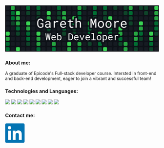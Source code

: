 ![](https://github.com/Gareth-Moore/Gareth-Moore/blob/main/Frame%2021.png)

### **About me:**
A graduate of Epicode's Full-stack developer course. Intersted in front-end and back-end development, eager to join a vibrant and successful team!

### **Technologies and Languages:**
![](https://img.shields.io/badge/JavaScript-black?logo=javascript&style=flat)
![](https://img.shields.io/badge/TypeScript-black?logo=typescript&style=flat)
![](https://img.shields.io/badge/CSS-black?logo=css3&style=flat)
![](https://img.shields.io/badge/HTML-black?logo=html5&style=flat)
![](https://img.shields.io/badge/React.js-black?logo=react&style=flat)
![](https://img.shields.io/badge/Express.js-black?logo=node.js&style=flat)
![](https://img.shields.io/badge/MongoDB-black?logo=mongodb&style=flat)
![](https://img.shields.io/badge/Bootstrap-black?logo=bootstrap&style=flat)
![](https://img.shields.io/badge/Chakra%20UI-black?logo=chakra-ui&style=flat)

### **Contact me:**  
<a href="https://www.linkedin.com/in/gareth-moore-14a645150/">
  <img src="https://github.com/Gareth-Moore/Gareth-Moore/blob/main/LinkedIn_logo_initials.png.webp" alt="Linkedin" width="64" height="64">
</a>




